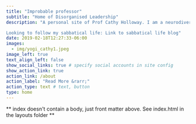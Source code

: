 ```yaml
---
title: "Improbable professor"
subtitle: "Home of Disorganised Leadership"
description: "A personal site of Prof Cathy Holloway. I am a neurodivergent academic. I am also a co-founder & Academic Director of Global Disability Innovation Hub. I am happiest when growing ideas, people and impact.

Looking to follow my sabbatical life: Link to sabbatical life blog"
date: 2019-02-18T12:27:33-06:00
images:
  - img/yogi_cathy1.jpeg
image_left: true
text_align_left: false
show_social_links: true # specify social accounts in site config
show_action_link: true
action_link: /about
action_label: "Read More &rarr;"
action_type: text # text, button
type: home
---
```


** index doesn't contain a body, just front matter above.
See index.html in the layouts folder **
